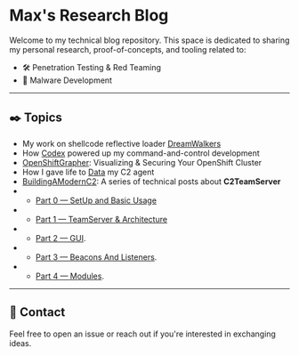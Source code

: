 # Max's Research Blog

Welcome to my technical blog repository. This space is dedicated to sharing my personal research, proof-of-concepts, and tooling related to:

- 🛠️ Penetration Testing & Red Teaming
- 🧬 Malware Development

---

## ✒️ Topics

- My work on shellcode reflective loader [DreamWalkers](./DreamWalkers/)
- How [Codex](./Codex/) powered up my command-and-control development
- [OpenShiftGrapher](./OpenShiftGrapher/): Visualizing & Securing Your OpenShift Cluster
- How I gave life to [Data](./DataAgent/) my C2 agent
- [BuildingAModernC2](./BuildingAModernC2/): A series of technical posts about **C2TeamServer**
- - [Part 0 — SetUp and Basic Usage](./BuildingAModernC2/Part0SetUpAndBasicUsage.md)  
- - [Part 1 — TeamServer & Architecture](./BuildingAModernC2/Part1TeamServerAndArchitecture.md)
- - [Part 2 — GUI](./BuildingAModernC2/Part2Gui.md). 
- - [Part 3 — Beacons And Listeners](./BuildingAModernC2/Part3BeaconsAndListeners.md).
- - [Part 4 — Modules](./BuildingAModernC2/Part4Modules.md).  


---

## 🔗 Contact

Feel free to open an issue or reach out if you're interested in exchanging ideas.

